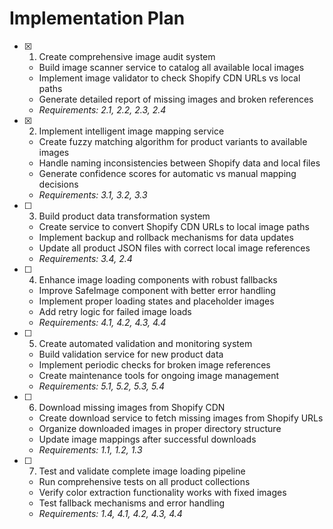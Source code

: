 # Implementation Plan

- [x] 1. Create comprehensive image audit system
  - Build image scanner service to catalog all available local images
  - Implement image validator to check Shopify CDN URLs vs local paths
  - Generate detailed report of missing images and broken references
  - _Requirements: 2.1, 2.2, 2.3, 2.4_

- [x] 2. Implement intelligent image mapping service
  - Create fuzzy matching algorithm for product variants to available images
  - Handle naming inconsistencies between Shopify data and local files
  - Generate confidence scores for automatic vs manual mapping decisions
  - _Requirements: 3.1, 3.2, 3.3_

- [ ] 3. Build product data transformation system
  - Create service to convert Shopify CDN URLs to local image paths
  - Implement backup and rollback mechanisms for data updates
  - Update all product JSON files with correct local image references
  - _Requirements: 3.4, 2.4_

- [ ] 4. Enhance image loading components with robust fallbacks
  - Improve SafeImage component with better error handling
  - Implement proper loading states and placeholder images
  - Add retry logic for failed image loads
  - _Requirements: 4.1, 4.2, 4.3, 4.4_

- [ ] 5. Create automated validation and monitoring system
  - Build validation service for new product data
  - Implement periodic checks for broken image references
  - Create maintenance tools for ongoing image management
  - _Requirements: 5.1, 5.2, 5.3, 5.4_

- [ ] 6. Download missing images from Shopify CDN
  - Create download service to fetch missing images from Shopify URLs
  - Organize downloaded images in proper directory structure
  - Update image mappings after successful downloads
  - _Requirements: 1.1, 1.2, 1.3_

- [ ] 7. Test and validate complete image loading pipeline
  - Run comprehensive tests on all product collections
  - Verify color extraction functionality works with fixed images
  - Test fallback mechanisms and error handling
  - _Requirements: 1.4, 4.1, 4.2, 4.3, 4.4_